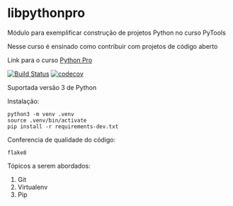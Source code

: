 # libpythonpro

Módulo para exemplificar construção de projetos Python no curso PyTools

Nesse curso é ensinado como contribuir com projetos de código aberto

Link para o curso [Python Pro](https://www.python.pro.br/)

[![Build Status](https://travis-ci.com/ggoldani/libpythonpro.svg?branch=master)](https://travis-ci.com/ggoldani/libpythonpro)
[![codecov](https://codecov.io/gh/ggoldani/libpythonpro/branch/master/graph/badge.svg?token=EECPMJ5X83)](https://codecov.io/gh/ggoldani/libpythonpro)

Suportada versão 3 de Python

Instalação:
```console
python3 -m venv .venv
source .venv/bin/activate
pip install -r requirements-dev.txt
```

Conferencia de qualidade do código:
```console
flake8
```

Tópicos a serem abordados:
 1. Git
 2. Virtualenv
 3. Pip

 
